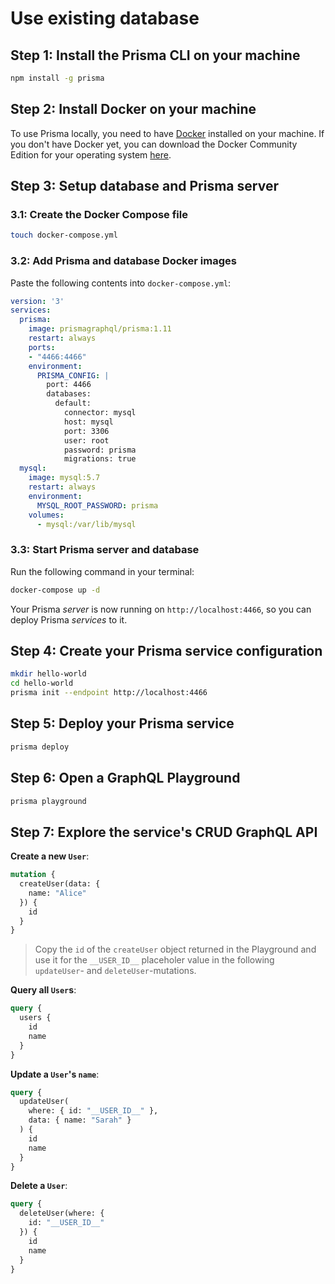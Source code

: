 # Use existing database

## Step 1: Install the Prisma CLI on your machine

```bash
npm install -g prisma
```

## Step 2: Install Docker on your machine

To use Prisma locally, you need to have [Docker](https://www.docker.com) installed on your machine. If you don't have Docker yet, you can download the Docker Community Edition for your operating system [here](https://www.docker.com/community-edition).

## Step 3: Setup database and Prisma server

### 3.1: Create the Docker Compose file

```bash
touch docker-compose.yml
```

### 3.2: Add Prisma and database Docker images

Paste the following contents into `docker-compose.yml`:

```yml
version: '3'
services:
  prisma:
    image: prismagraphql/prisma:1.11
    restart: always
    ports:
    - "4466:4466"
    environment:
      PRISMA_CONFIG: |
        port: 4466
        databases:
          default:
            connector: mysql
            host: mysql
            port: 3306
            user: root
            password: prisma
            migrations: true
  mysql:
    image: mysql:5.7
    restart: always
    environment:
      MYSQL_ROOT_PASSWORD: prisma
    volumes:
      - mysql:/var/lib/mysql

```

### 3.3: Start Prisma server and database

Run the following command in your terminal:

```bash
docker-compose up -d
```

Your Prisma _server_ is now running on `http://localhost:4466`, so you can deploy Prisma _services_ to it.

## Step 4: Create your Prisma service configuration

```bash
mkdir hello-world
cd hello-world
prisma init --endpoint http://localhost:4466
```

## Step 5: Deploy your Prisma service

```bash
prisma deploy
```

## Step 6: Open a GraphQL Playground

```bash
prisma playground
```

## Step 7: Explore the service's CRUD GraphQL API

**Create a new `User`**:

```graphql
mutation {
  createUser(data: {
    name: "Alice"
  }) {
    id
  }
}
```

> Copy the `id` of the `createUser` object returned in the Playground and use it for the `__USER_ID__` placeholer value in the following `updateUser`- and `deleteUser`-mutations.

**Query all `User`s**:

```graphql
query {
  users {
    id
    name
  }
}
```

**Update a `User`'s `name`**:

```graphql
query {
  updateUser(
    where: { id: "__USER_ID__" },
    data: { name: "Sarah" }
  ) {
    id
    name
  }
}
```

**Delete a `User`**:

```graphql
query {
  deleteUser(where: {
    id: "__USER_ID__"
  }) {
    id
    name
  }
}
```